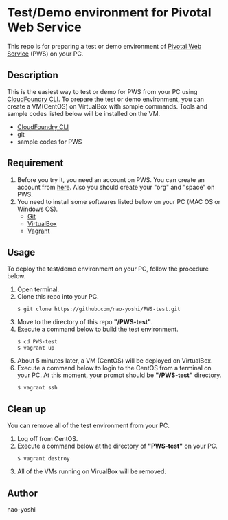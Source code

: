 # Test/Demo environment for Pivotal Web Service
This repo is for preparing a test or demo environment of [Pivotal Web Service](https://run.pivotal.io/) (PWS) on your PC.


## Description
This is the easiest way to test or demo for PWS from your PC using [CloudFoundry CLI](https://github.com/cloudfoundry/cli). To prepare the test or demo environment, you can create a VM(CentOS) on VirtualBox with somple commands. Tools and sample codes listed below will be installed on the VM.
- [CloudFoundry CLI](https://github.com/cloudfoundry/cli)
- git
- sample codes for PWS


## Requirement
1. Before you try it, you need an account on PWS. You can create an account from [here](https://run.pivotal.io/). Also you should create your "org" and "space" on PWS.
2. You need to install some softwares listed below on your PC (MAC OS or Windows OS).
   - [Git](https://git-scm.com/)
   - [VirtualBox](https://www.virtualbox.org/)
   - [Vagrant](https://www.vagrantup.com/)


## Usage
To deploy the test/demo environment on your PC, follow the procedure below.

1. Open terminal.
2. Clone this repo into your PC.
   ```
   $ git clone https://github.com/nao-yoshi/PWS-test.git
   ```
3. Move to the directory of this repo **"/PWS-test"**.
4. Execute a command below to build the test environment.
   ```
   $ cd PWS-test
   $ vagrant up
   ```
5. About 5 minutes later, a VM (CentOS) will be deployed on VirtualBox. 
6. Execute a command below to login to the CentOS from a terminal on your PC. At this moment, your prompt should be **"/PWS-test"** directory.
   ```
   $ vagrant ssh
   ```

## Clean up
You can remove all of the test environment from your PC.

1. Log off from CentOS.
2. Execute a command below at the directory of **"PWS-test"** on your PC.
   ```
   $ vagrant destroy
   ```
3. All of the VMs running on VirualBox will be removed.


## Author
nao-yoshi
